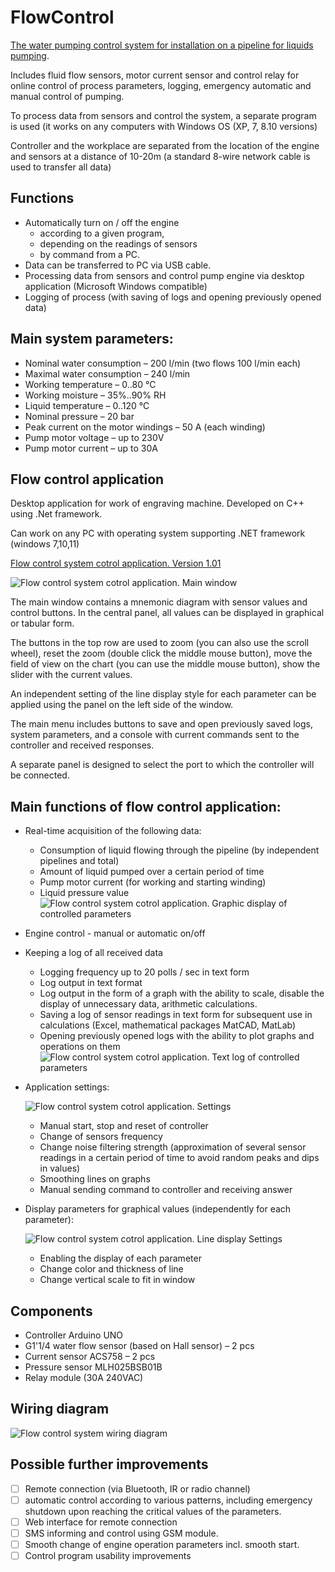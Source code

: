 # FlowControl
[The water pumping control system for installation on a pipeline for liquids pumping](https://techi-news.com/Projects/Water-pumping-control-system). 

Includes fluid flow sensors, motor current sensor and control relay for online control of process parameters, logging, emergency automatic and manual control of pumping.

To process data from sensors and control the system, a separate program is used (it works on any computers with Windows OS (XP, 7, 8.10 versions)

Controller and the workplace are separated from the location of the engine and sensors at a distance of 10-20m (a standard 8-wire network cable is used to transfer all data)

## Functions
* Automatically turn on / off the engine
  - according to a given program, 
  - depending on the readings of sensors 
  - by command from a PC. 
* Data can be transferred to PC via USB cable.
* Processing data from sensors and control pump engine via desktop application (Microsoft Windows compatible) 
* Logging of process (with saving of logs and opening previously opened data)

## Main system parameters:
* Nominal water consumption 			      – 200 l/min (two flows 100 l/min each)
* Maximal water consumption 			      – 240 l/min
* Working temperature				            – 0..80 °C
* Working moisture				              – 35%..90% RH
* Liquid temperature			      	      – 0..120 °C
* Nominal pressure 				              – 20 bar
* Peak current on the motor windings		– 50 А (each winding)
* Pump motor voltage			            	– up to 230V
* Pump motor current				            – up to 30A

## Flow control  application
Desktop application for work of engraving machine. Developed on C++ using .Net framework. 

Can work on any PC with operating system supporting .NET framework (windows 7,10,11)

[Flow control system cotrol application. Version 1.01](https://github.com/Brabn/FlowControl/blob/main/Control_application/FlowControl.1.01.exe)

![Flow control system cotrol application. Main window](https://github.com/Brabn/FlowControl/blob/main/Control_application/Flow_control.Main_window.png)

The main window contains a mnemonic diagram with sensor values and control buttons. In the central panel, all values can be displayed in graphical or tabular form.

The buttons in the top row are used to zoom (you can also use the scroll wheel), reset the zoom (double click the middle mouse button), move the field of view on the chart (you can use the middle mouse button), show the slider with the current values.

An independent setting of the line display style for each parameter can be applied using the panel on the left side of the window.

The main menu includes buttons to save and open previously saved logs, system parameters, and a console with current commands sent to the controller and received responses.

A separate panel is designed to select the port to which the controller will be connected.


## Main functions of flow control  application:
* Real-time acquisition of the following data:
  - Consumption of liquid flowing through the pipeline (by independent pipelines and total)
  - Amount of liquid pumped over a certain period of time
  - Pump motor current (for working and starting winding)
  - Liquid pressure value
![Flow control system cotrol application. Graphic display of controlled parameters](https://github.com/Brabn/FlowControl/blob/main/Control_application/Flow_control.Graph_values.png)
 
* Engine control - manual or automatic on/off
* Keeping a log of all received data 
  - Logging frequency up to 20 polls / sec in text form
  - Log output in text format
  - Log output in the form of a graph with the ability to scale, disable the display of unnecessary data, arithmetic calculations.
  - Saving a log of sensor readings in text form for subsequent use in calculations (Excel, mathematical packages MatCAD, MatLab)
  - Opening previously opened logs with the ability to plot graphs and operations on them
![Flow control system cotrol application. Text log of controlled parameters](https://github.com/Brabn/FlowControl/blob/main/Control_application/Flow_control.Table_values.png)
 
* Application settings:
  
  ![Flow control system cotrol application. Settings](https://github.com/Brabn/FlowControl/blob/main/Control_application/Flow_control.Settings.png)
  - Manual start, stop and reset of controller
  - Change of sensors frequency 
  - Change noise filtering strength (approximation of several sensor readings in a certain period of time to avoid random peaks and dips in values)
  - Smoothing lines on graphs
  - Manual sending command to controller and receiving answer
* Display parameters for graphical values (independently for each parameter):
  
  ![Flow control system cotrol application. Line display Settings](https://github.com/Brabn/FlowControl/blob/main/Control_application/Flow_control.Graph_Settings.png)
  - Enabling the display of each parameter
  - Change color and thickness of line
  - Change vertical scale to fit in window  

## Components
* Controller Arduino UNO                 
* G1'1/4 water flow sensor (based on Hall sensor) 	– 2 pcs
* Current sensor ACS758 				– 2 pcs
* Pressure sensor MLH025BSB01B
* Relay module (30А 240VAC)

## Wiring diagram
![Flow control system wiring diagram](https://github.com/Brabn/FlowControl/blob/main/Wiring_diagram/Flow_control.Wiring_diagramEN.png)

## Possible further improvements
- [ ] Remote connection (via Bluetooth, IR or radio channel)
- [ ] automatic control according to various patterns, including emergency shutdown upon reaching the critical values of the parameters.
- [ ] Web interface for remote connection
- [ ] SMS informing and control using GSM module.
- [ ] Smooth change of engine operation parameters incl. smooth start.
- [ ] Control program usability improvements
